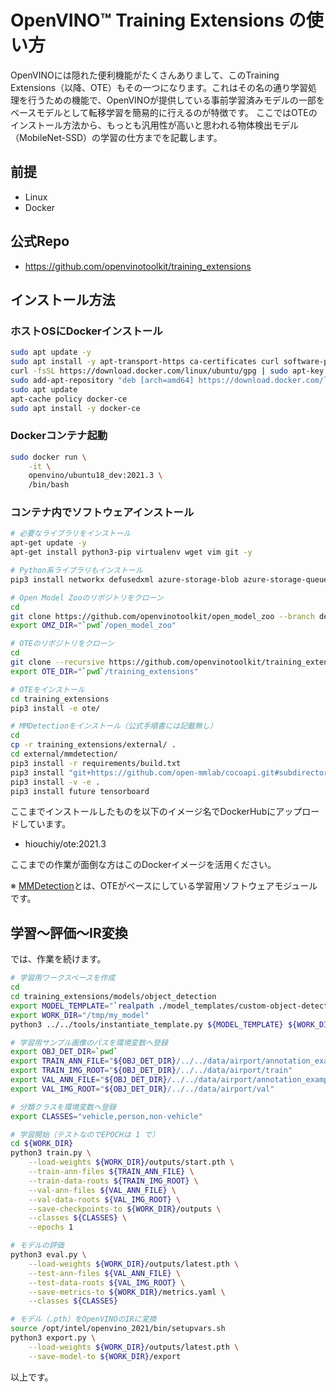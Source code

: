 # OpenVINO™ Training Extensions の使い方

OpenVINOには隠れた便利機能がたくさんありまして、このTraining Extensions（以降、OTE）もその一つになります。これはその名の通り学習処理を行うための機能で、OpenVINOが提供している事前学習済みモデルの一部をベースモデルとして転移学習を簡易的に行えるのが特徴です。
ここではOTEのインストール方法から、もっとも汎用性が高いと思われる物体検出モデル（MobileNet-SSD）の学習の仕方までを記載します。

## 前提
- Linux
- Docker

## 公式Repo
- https://github.com/openvinotoolkit/training_extensions

## インストール方法

### ホストOSにDockerインストール
```bash
sudo apt update -y
sudo apt install -y apt-transport-https ca-certificates curl software-properties-common
curl -fsSL https://download.docker.com/linux/ubuntu/gpg | sudo apt-key add -
sudo add-apt-repository "deb [arch=amd64] https://download.docker.com/linux/ubuntu bionic stable"
sudo apt update
apt-cache policy docker-ce
sudo apt install -y docker-ce
```

### Dockerコンテナ起動
```bash
sudo docker run \
    -it \
    openvino/ubuntu18_dev:2021.3 \
    /bin/bash
```

### コンテナ内でソフトウェアインストール
```bash
# 必要なライブラリをインストール
apt-get update -y
apt-get install python3-pip virtualenv wget vim git -y

# Python系ライブラリもインストール
pip3 install networkx defusedxml azure-storage-blob azure-storage-queue slackweb

# Open Model Zooのリポジトリをクローン
cd
git clone https://github.com/openvinotoolkit/open_model_zoo --branch develop
export OMZ_DIR="`pwd`/open_model_zoo"

# OTEのリポジトリをクローン
cd
git clone --recursive https://github.com/openvinotoolkit/training_extensions.git
export OTE_DIR="`pwd`/training_extensions"

# OTEをインストール
cd training_extensions
pip3 install -e ote/

# MMDetectionをインストール（公式手順書には記載無し）
cd
cp -r training_extensions/external/ .
cd external/mmdetection/
pip3 install -r requirements/build.txt
pip3 install "git+https://github.com/open-mmlab/cocoapi.git#subdirectory=pycocotools"
pip3 install -v -e .
pip3 install future tensorboard
```

ここまでインストールしたものを以下のイメージ名でDockerHubにアップロードしています。

- hiouchiy/ote:2021.3

ここまでの作業が面倒な方はこのDockerイメージを活用ください。

※ [MMDetection](https://github.com/openvinotoolkit/mmdetection)とは、OTEがベースにしている学習用ソフトウェアモジュールです。

## 学習～評価～IR変換
では、作業を続けます。

```bash
# 学習用ワークスペースを作成
cd
cd training_extensions/models/object_detection
export MODEL_TEMPLATE="`realpath ./model_templates/custom-object-detection/mobilenet_v2-2s_ssd-256x256/template.yaml`"
export WORK_DIR="/tmp/my_model"
python3 ../../tools/instantiate_template.py ${MODEL_TEMPLATE} ${WORK_DIR}

# 学習用サンプル画像のパスを環境変数へ登録
export OBJ_DET_DIR=`pwd`
export TRAIN_ANN_FILE="${OBJ_DET_DIR}/../../data/airport/annotation_example_train.json"
export TRAIN_IMG_ROOT="${OBJ_DET_DIR}/../../data/airport/train"
export VAL_ANN_FILE="${OBJ_DET_DIR}/../../data/airport/annotation_example_val.json"
export VAL_IMG_ROOT="${OBJ_DET_DIR}/../../data/airport/val"

# 分類クラスを環境変数へ登録
export CLASSES="vehicle,person,non-vehicle"

# 学習開始（テストなのでEPOCHは 1 で）
cd ${WORK_DIR}
python3 train.py \
    --load-weights ${WORK_DIR}/outputs/start.pth \
    --train-ann-files ${TRAIN_ANN_FILE} \
    --train-data-roots ${TRAIN_IMG_ROOT} \
    --val-ann-files ${VAL_ANN_FILE} \
    --val-data-roots ${VAL_IMG_ROOT} \
    --save-checkpoints-to ${WORK_DIR}/outputs \
    --classes ${CLASSES} \
    --epochs 1

# モデルの評価
python3 eval.py \
    --load-weights ${WORK_DIR}/outputs/latest.pth \
    --test-ann-files ${VAL_ANN_FILE} \
    --test-data-roots ${VAL_IMG_ROOT} \
    --save-metrics-to ${WORK_DIR}/metrics.yaml \
    --classes ${CLASSES}

# モデル（.pth）をOpenVINOのIRに変換
source /opt/intel/openvino_2021/bin/setupvars.sh
python3 export.py \
    --load-weights ${WORK_DIR}/outputs/latest.pth \
    --save-model-to ${WORK_DIR}/export
```
以上です。
